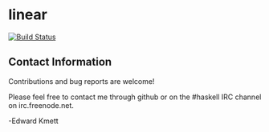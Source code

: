 linear
======

[![Build Status](https://secure.travis-ci.org/ekmett/linear.png?branch=master)](http://travis-ci.org/ekmett/linear)

Contact Information
-------------------

Contributions and bug reports are welcome!

Please feel free to contact me through github or on the #haskell IRC channel on irc.freenode.net.

-Edward Kmett
